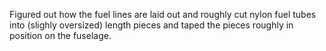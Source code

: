 Figured out how the fuel lines are laid out and roughly cut nylon fuel tubes into (slighly oversized) length pieces and taped the pieces roughly in position on the fuselage.
